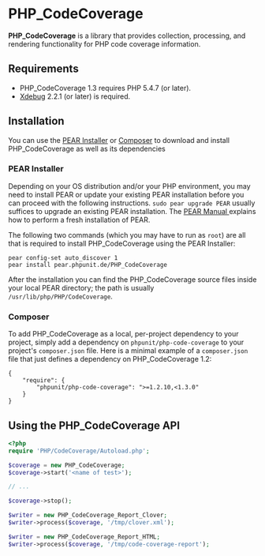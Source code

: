 # PHP_CodeCoverage

**PHP_CodeCoverage** is a library that provides collection, processing, and rendering functionality for PHP code coverage information.

## Requirements

* PHP_CodeCoverage 1.3 requires PHP 5.4.7 (or later).
* [Xdebug](http://xdebug.org/) 2.2.1 (or later) is required.

## Installation

You can use the [PEAR Installer](http://pear.php.net/manual/en/guide.users.commandline.cli.php) or [Composer](http://getcomposer.org/) to download and install PHP_CodeCoverage as well as its dependencies

### PEAR Installer

Depending on your OS distribution and/or your PHP environment, you may need to install PEAR or update your existing PEAR installation before you can proceed with the following instructions. `sudo pear upgrade PEAR` usually suffices to upgrade an existing PEAR installation. The [PEAR Manual ](http://pear.php.net/manual/en/installation.getting.php) explains how to perform a fresh installation of PEAR.

The following two commands (which you may have to run as `root`) are all that is required to install PHP_CodeCoverage using the PEAR Installer:

    pear config-set auto_discover 1
    pear install pear.phpunit.de/PHP_CodeCoverage

After the installation you can find the PHP_CodeCoverage source files inside your local PEAR directory; the path is usually `/usr/lib/php/PHP/CodeCoverage`.

### Composer

To add PHP_CodeCoverage as a local, per-project dependency to your project, simply add a dependency on `phpunit/php-code-coverage` to your project's `composer.json` file. Here is a minimal example of a `composer.json` file that just defines a dependency on PHP_CodeCoverage 1.2:

    {
        "require": {
            "phpunit/php-code-coverage": ">=1.2.10,<1.3.0"
        }
    }

## Using the PHP_CodeCoverage API

```php
<?php
require 'PHP/CodeCoverage/Autoload.php';

$coverage = new PHP_CodeCoverage;
$coverage->start('<name of test>');

// ...

$coverage->stop();

$writer = new PHP_CodeCoverage_Report_Clover;
$writer->process($coverage, '/tmp/clover.xml');

$writer = new PHP_CodeCoverage_Report_HTML;
$writer->process($coverage, '/tmp/code-coverage-report');
```

